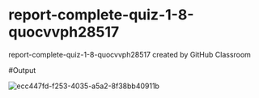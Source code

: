 # report-complete-quiz-1-8-quocvvph28517
report-complete-quiz-1-8-quocvvph28517 created by GitHub Classroom

#Output

![ecc447fd-f253-4035-a5a2-8f38bb40911b](https://github.com/fpoly-phongtt35/report-complete-quiz-1-8-quocvvph28517/assets/144806014/ab12b26c-af97-40af-a4de-e2cfc1204116)

